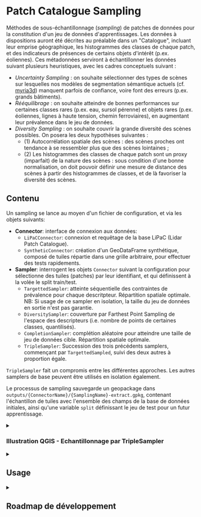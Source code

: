 # Patch Catalogue Sampling

Méthodes de sous-échantillonnage (*sampling*) de patches de données pour la constitution d'un jeu de données d'apprentissages.
Les données à dispositions auront été décrites au préalable dans un "Catalogue", incluant leur emprise géographique, les histogrammes des classes de chaque patch, et des indicateurs de présences de certains objets d'intérêt (p.ex. éoliennes). Ces métadonnées serviront à échantillonner les données suivant plusieurs heuristiques, avec les cadres conceptuels suivant :

- *Uncertainty Sampling* : on souhaite sélectionner des types de scènes sur lesquelles nos modèles de segmentation sémantique actuels (cf. [myria3d](https://github.com/IGNF/myria3d)) manquent parfois de confiance, voire font des erreurs (p.ex. grands bâtiments).
- *Rééquilibrage* : on souhaite atteindre de bonnes performances sur certaines classes rares (p.ex. eau, sursol pérenne) et objets rares (p.ex. éoliennes, lignes à haute tension, chemin ferroviaires), en augmentant leur prévalence dans le jeu de données.
- *Diversity Sampling* : on souhaite couvrir la grande diversité des scènes possibles. On posera les deux hypothèses suivantes : 
    - (1) Autocorrélation spatiale des scènes : des scènes proches ont tendance à se ressembler plus que des scènes lointaines ; 
    - (2) Les histogrammes des classes de chaque patch sont un proxy (imparfait) de la nature des scènes : sous condition d'une bonne normalisation, on doit pouvoir définir une mesure de distance des scènes à partir des histogrammes de classes, et de là favoriser la diversité des scènes.

## Contenu

Un sampling se lance au moyen d'un fichier de configuration, et via les objets suivants:

- **Connector**: interface de connexion aux données: 
    - `LiPaCConnector`: connexion et requêtage de la base LiPaC (Lidar Patch Catalogue).
    - `SyntheticConnector`: création d'un GeoDataFrame synthétique, composé de tuiles répartie dans une grille arbitraire, pour effectuer des tests rapidements.
- **Sampler**: interrogent les objets `Connector` suivant la configuration pour sélectionne des tuiles (patches) par leur identifiant, et qui définissent à la volée le split train/test.
    - `TargettedSampler`: atteinte séquentielle des contraintes de prévalence pour chaque descritpteur. Répartition spatiale optimale. NB: Si usage de ce sampler en isolation, la taille du jeu de données en sortie n'est pas garantie.
    - `DiversitySampler`: couverture par Farthest Point Sampling de l'espace des descripteurs (i.e. nombre de points de certaines classes, quantilisés).
    - `CompletionSampler`: complétion aléatoire pour atteindre une taille de jeu de données cible. Répartition spatiale optimale.
    - `TripleSampler`: Succession des trois précédents samplers, commençant par `TargettedSampled`, suivi des deux autres à proportion égale.

`TripleSampler` fait un compromis entre les différentes approches. Les autres samplers de base peuvent être utilisés en isolation également.

Le processus de sampling sauvegarde un geopackage dans `outputs/{ConnectorName}/{SamplingName}-extract.gpkg`, contenant l'échantillon de tuiles avec l'ensemble des champs de la base de données initiales, ainsi qu'une variable `split` définissant le jeu de test pour un futur apprentissage.


<details>
<summary><h3>Illustration QGIS - Echantillonnage par TripleSampler</h3></summary>

- A partir de 40 dalles voisines, c'est-à-dire 16000 patches en tout, 893 patches sont échantillonnées, soit environ 6% de la zone.
- Chaque sampler apporte sa contribution (`TargettedSampler`: jaune, `DiversitySampler`: violet, `CompletionSampler`: marron)
- Les zones de bâti et d'eau sont bien représentées, conformément à la configuration de l'échantillonnage.
- Les tuiles du jeu de test sont quadrillées (zoom nécessaire). Elles sont réparties de façon homogène dans le jeu de données, et ce pour chaque sampler :
    - Spatiallement `TargettedSampler`: on couvre un maximum de dalles pour chaque critère.
    - Par les histogrammes de classes pour le `DiversitySampler`, afin que le jeu de test couvre le même espace des histogrammes que le jeu de train, mais simplement de façon moins dense.
    - Spatiallement pour le `CompletionSampler`: on couvre un maximum de dalles.

![](img/TripleSampler-example-by-sampler.png)

- Sur la dalle suivante, le `DiversitySampler` (violet) se concentre sur les panneaux solaires au sud-est. Cet exemple illustre la capacité de ce sampler à identifier des scènes atypiques pour les inclures dans le jeu de données.
- Les zones de bâti sont couverte par trois patches choisis par le `TargettedSampler` (jaune), dont une de test (quadrillage).
- Au sein d'une seule dalle, le choix du `CompletionSampler` se fait de façon aléatoire, ce qui sélectionne des zones plus naturelles et forestières (marron). 

![](img/TripleSampler-example-0954_6338-by-sampler.png)

</details>

<details>
<summary><h2>Usage</h2></summary>

### Mettre en place l'environnement virtual conda:
```bash
conda install mamba --yes -n base -c conda-forge
mamba env create -f environment.yml
```
### Lancer un échantillonnage "tripl" sur des données synthétiques :
```python
conda activate pacasam
python ./src/pacasam/main.py --config_file=configs/TripleSampler-Synthetic.yml --connector_class=SyntheticConnector --sampler_class=TripleSampler
```
### Lancer un échantillonnage sur des données réelles - base PostGIS LiPaC:

1. Créer sa configuration dans le dossier `configs` (cf. `configs/TripleSampler-Lipac.yml`). Vérifier notamment les champs liés à la base de données PostGIS à requêter.

2. Créer un fichier `credentials.ini` avec la section `[LIDAR_PATCH_CATALOGUE]` et les champs `DB_LOGIN` et `DB_PASSWORD`, contenant les éléments de connexion à au catalogue de patch (droits en lecture nécessaires.)

3. (Optionnel) Afficher les options de sampling.
```python
python ./src/pacasam/main.py --help
```
4. Lancer le sampling.
```python
conda activate pacasam
python ./src/pacasam/main.py --config_file=lipac/TripleSampler-Synthetic.yml
```
</details>


<details>
<summary><h2>Roadmap de développement</h2></summary>

### Points critiques : 
- Passage à l'échelle : mise en mémoire de la base dans son intégralité pourra poser soucis. Tests avec données synthétiques et 4M de tuiles (et <10 variables) passent sur machine locale avec 7.2GB de RAM. Projection : 250km²=50MB actuellement (avec une vingtaine de descripteurs dans la base) -> 10000km²=4GB. Certaines opérations peuvent se faire par morceaux avec une perte minimale de qualité du sampling : sampling par dalle ; sampling par FPS.

- Possibilité d'ignorer certaines dalles en amont du processus. Par exemple avec des vues SQL, ou mieux : avec une vue temporaire (mais alors -> droits en écriture). Si possible, cela ouvre la possibilité d'appeler un sampler séquentiellement, par chantier par exemple. **Cela peut être une solution pour gérer le passage à l'échelle**. Un chantier = 2500km² -> 1GB (avec de la marge pour doubler, voire tripler le nombre de descripteurs).

- Paramétrisation du DiversitySampling : pour l'instant, hardcodé. La quantilisation par attribut doit pouvoir être contrôlée. Peut-être remise en cause d'une quantilisation qui ne se calcule pas avec la valeur "0".

### Tasks
- Structure :
    - [X] mise en place espace de travail
        - [X] repo github, env, connector, structure... attention aux credentials.
    - Objets: connector, une config, un sampler. 
        - entrée : config et contraintes sur chaque critère
        - tout le système pour requêter la BD, le plus indépendant du schéma possible (connecteur + config mdp).
        - Le système de sauvegarde du sampling = un listing des id à conserver + les géométries pour possibilité d'inspection dans QGIS --> dump direct d'une sous sélection de la base en geopackage.
    - [X] Fonctionnalités de bases des connecteurs:
        - [X] Requêter si indicateur binaire est vrai (Nota: doit on faire aussi si faux ?)
        - [X] Compléter aléatoirement avec d'autres ids
        - [X] Faire un extract sur la base des ids.
        - [X] Requête spatialement distribuée. Si large base (> seuil), travailler par chunk, puis redistribution eventuelle dans la sélection.
    - [X] Connecteur "données synthétique"
    - [X] Connecteur LiPaC
    - [ ] (**Si nécessaire face à volume de données important**) Connecteur données synthétiques pourrait dériver d'un connecteur "GeoDataFrame" avec des opérations de query. Et alors on peut envisager que toute la base Lipac soit mise en mémoire, pour des traitements plus rapides.
    - [X] *random* completion -> spatial sampling for completion.
- [X] Prise en main PGADMIN ou BDBeaver pour anticipation des opérations copie+manipulation. Idée de "version de référence" maintenue dont partent des copies / enrichissements, qui se feraient avec des requêtes simples.
- [X] API unique pour les samplers, dans run.py, avec config en argument.
- [X] Renommer criteria dans config pour préciser qu'il s'agit de targetted sampling. Le nommer par le nom de la classe !
- [ ] Possibilité d'un filtre en amont sur la BD. 
    - [ ] Possibilité de créer une table "vignette_pool" temporaire basée sur ce filtre, et requêter là dessus ?
    - Filtre nb_points > 50. (Mais qu'en est-il de l'eau alors ?...)
    - Filtre sur les chantier, pour exclure ou inclure certains, et créer le **jeu de test de façon exclusive**.
    - (Peut-être mise en mémoire alors de la BD filtrée, avec un connecteur type GeoDataFrame ? (Vérifier que ça scalera). -6> pas très satisfaisant, enlève l'intérêt d'une base "online" facilement inspectable.
    - Préférer l'option "on fait une copie locale de la BD" sur laquelle on a des droits d'écriture 
        - Cf. pour faire une copie : https://stackoverflow.com/a/8815010/8086033 ; sinon en click boutont dans PGAdmin en faisant aussi un backup. Mais pas satisfaisant... Voir si on peut contrôler les rôles suffisamment pour autoriser tables temporaires.
        - https://desertdba.com/what-permissions-are-required-for-temporary-tables/ --> possibilité de créer la base temporaire en amont, et que chaque use puisse la remplir avec "ses" vignettes au moment de la connexion ? Dans ce cas, on doit juste s'assurer que la connexion reste ouverte. A valider avec Marouane ?
        - Now, the point of this exercise is not so much about the 40 MB space as it is this: by default, any user can consume any tempdb space, limited only by either maximum file size or available drive space. See here ; https://learn.microsoft.com/en-us/sql/relational-databases/databases/tempdb-database?view=sql-server-ver16 ; is this applicable ?
    - [] Makefile
        - [ ] Test données synthétiques
        - [ ] Vider les sorties
        - [ ] Test de tous les samplers pour comparaison, sur la données LiPaC --> avec pytest... mais pas immédiat.
- Optimisation :
    - [X] Config de base avec l'ensemble des indicateurs, pour tests sur 250km² et une npremière viz. 
    - [X] Spatiale Sampling par itération sur les dalles et sélection d'un patch à chaque fois.
        On peut envisager une méthode effficae où on attribue un index à chaque patch au sein de chaque dalle, et ensuite on filtre avec un seuil ? Overkill, commencer simple : on devrait sélectionner max 5 patches en conditions réelles. MAIS : les patches ne seront pas optimisés spatialement entre des dalles adjacentes, juste bien répartie par grille. Semble OK.
        - [X] Version "in memory" qui nécessite de charger id et dalle en mémoire.
    - [ ] Seeds to have a reproductible dataset. Works with postgis as well?
    - [X] Diversity sampling : Sampling prenant en compte des clusters 'e.g. les deciles de chaque classe, croisés ensemble), de façon représentative, et spatialisée.
        - [ ] Contrôle et paramétrisation des éléments du diversity sampling. En gros, les différents indicators à définir par des requêter sql (si différent du nom de base, cf. targets_for_TargettedSampler). Être capable de faire une unique requete sql pour remplacer l'usage de sampler.extract qui n'est pas prévue pour ça.
    - [ ] Get rid of unused random sampling / simplify its call and remove the if/else clause.
- Extraction
    - [X] Extract geopackage des métadonnées
    - [ ] Rechercher un format hybride intégrant les données Lidar et permettant affichage dans QGIS. PostGreSQL-3D.


# Panini - évolutions souhaitées pour la base LiPaC
- correction de "nb_points_artefats" -> nb_points_artefacts
- Nomenclature avec préfixe défini pour les descripteurs booléens (p.ex. "presence_" ou "FLAG_")
- Enlever nb_points_bati_incertains.
- Documentation des noms de variables et de leur définition (altitude, dénivelés) dans un xslx (Databook)
- Gestion des valeurs manquantes à la création (e.g. dénivelé=NaN)
- Dans zones d'eau, sans point sol, le dénivelé vaut -18446744073709551616. Passer à 0. 
- Indexation spatiale de la base, et rajout des descripteurs directement avec une unique requête SQL.
- Nom complet des fichiers LAS dans le Store vers la base smb://store.ign.fr/store-lidarhd/production/reception/QO/donnees_classees/livraison10p/Livraison_20230116/02_SemisClasse --> remonter a moins jusqu'à réception, à partir du nom du bloc, voire à "production".
- Table Blocs sans géométrie ?
- Backup de Lipac:  pg_dump dbname > outfile
- Table spécifiant la redondance avec jeux de données pré-existants : 151proto, 201evalmanuel, 68evalauto, Annecy. Fournir les emprises en format standard.
- Ref sur les ORMS : https://stackoverflow.com/a/56992364/8086033


# Analyses 
- Tets de charge sur données synthétique, pour étudier la répartition d'après différents sampling (aléatoire ou spatiel éventuel).
    --> Passe en mémoire (id et géométrie au moins). Sampling possible. A voir pour l'extract avec tous les attributs, besoin probable de chunker la données requêtée pour sauvegarde. 
    --> Analyse des KNN - 288m attendu de distance moyenne). Problème de projection! A refaire en enregistrant le geopackage avec cf. [QGIS doc](https://docs.qgis.org/3.22/en/docs/user_manual/processing_algs/qgis/vectoranalysis.html#nearest-neighbour-analysis). Largeur des polygones fake n'est pas bonne. peut-être lié à enregistrement / projection... (35m de coté dans qgis).

</details>
